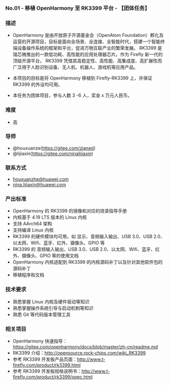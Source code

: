 ### No.01 - 移植 OpenHarmony 至 RK3399 平台 - 【团体任务】

### 描述
- OpenHarmony 是由开放原子开源基金会（OpenAtom Foundation）孵化及运营的开源项目，目标是面向全场景、全连接、全智能时代，搭建一个智能终端设备操作系统的框架和平台，促进万物互联产业的繁荣发展。
RK3399 是瑞芯微推出的一款低功耗、高性能的应用处理器芯片。作为 Firefly 新一代的顶级开源平台， RK3399 凭借其高稳定性、高性能、高集成度、高扩展性而广泛用于人脸识别设备、无人机、机器人、游戏机等应用产品。

- 本项目的目标是将 OpenHarmony 移植到 Firefly-RK3399 上，并保证 RK3399 的外设均可用。
- 本任务为团体项目，参与人数 3 -6 人，奖金 x 万元人民币。

### 难度
- 高

### 导师
- @houxuanze(https://gitee.com/zianed)
- @lijiaxin(https://gitee.com/ninalijiaxin)

### 联系方式
- houxuanzhe@huawei.com
- nina.lijiaxin@huawei.com

### 产出标准

- OpenHarmony 的 RK3399 的镜像和对应的烧录指导手册
- 内核基于 4.19 LTS 版本的 Linux 内核
- 支持 AArch64 架构
- 支持编译 Linux 内核
- RK3399 的硬件模块均可用，如 显示、音频输入输出、USB 3.0、USB 2.0、以太网、Wifi、蓝牙、红外、摄像头、GPIO 等
- RK3399 的 音频输入输出、USB 3.0、USB 2.0、以太网、Wifi、蓝牙、红外、摄像头、GPIO 等的使用文档
- OpenHarmony 内核适配到 RK3399 的内核源码补丁以及针对其他软件包的源码补丁
- 移植程序和文档

### 技术要求

- 熟悉掌握 Linux 内核及硬件驱动等知识
- 熟悉掌握操作系统引导与启动机制等知识
- 熟悉 Git 等代码版本管理工具

### 相关项目

- OpenHarmony 快速指导：https://gitee.com/openharmony/docs/blob/master/zh-cn/readme.md
- RK3399 介绍：http://opensource.rock-chips.com/wiki_RK3399
- 参考 RK3399 开发板产品页面：http://www.t-firefly.com/product/rk3399.html
- 参考 RK3399 开发板规格说明书：http://www.t-firefly.com/product/rk3399/spec.html
